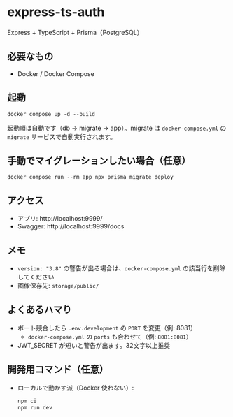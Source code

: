 # express-ts-auth

Express + TypeScript + Prisma（PostgreSQL）

## 必要なもの
- Docker / Docker Compose

## 起動
```
docker compose up -d --build
```

起動順は自動です（db → migrate → app）。migrate は `docker-compose.yml` の `migrate` サービスで自動実行されます。

## 手動でマイグレーションしたい場合（任意）
```
docker compose run --rm app npx prisma migrate deploy
```

## アクセス
- アプリ: http://localhost:9999/
- Swagger: http://localhost:9999/docs

## メモ
- `version: "3.8"` の警告が出る場合は、`docker-compose.yml` の該当行を削除してください
- 画像保存先: `storage/public/`

## よくあるハマり
- ポート競合したら `.env.development` の `PORT` を変更（例: 8081）
  - `docker-compose.yml` の `ports` も合わせて（例: `8081:8081`）
- JWT_SECRET が短いと警告が出ます。32文字以上推奨

## 開発用コマンド（任意）
- ローカルで動かす派（Docker 使わない）:
  ```bash
  npm ci
  npm run dev
  ```

